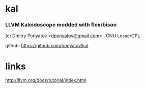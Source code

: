 # kal
### LLVM Kaleidoscope modded with flex/bison

(c) Dmitry Ponyatov <<dponyatov@gmail.com>> , GNU LesserGPL

github: https://github.com/ponyatov/kal

# links

http://llvm.org/docs/tutorial/index.html
